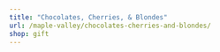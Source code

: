 ```yaml
---
title: "Chocolates, Cherries, & Blondes"
url: /maple-valley/chocolates-cherries-and-blondes/
shop: gift
---
```

